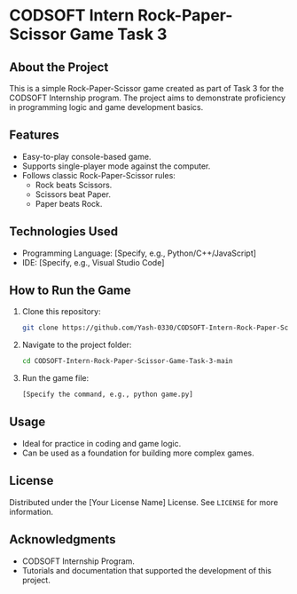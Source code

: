 # CODSOFT Intern Rock-Paper-Scissor Game Task 3

## **About the Project**
This is a simple Rock-Paper-Scissor game created as part of Task 3 for the CODSOFT Internship program. The project aims to demonstrate proficiency in programming logic and game development basics.

## **Features**
- Easy-to-play console-based game.
- Supports single-player mode against the computer.
- Follows classic Rock-Paper-Scissor rules:
  - Rock beats Scissors.
  - Scissors beat Paper.
  - Paper beats Rock.

## **Technologies Used**
- Programming Language: [Specify, e.g., Python/C++/JavaScript]
- IDE: [Specify, e.g., Visual Studio Code]

## **How to Run the Game**
1. Clone this repository:
   ```bash
   git clone https://github.com/Yash-0330/CODSOFT-Intern-Rock-Paper-Scissor-Game-Task-3-main.git
   ```
2. Navigate to the project folder:
   ```bash
   cd CODSOFT-Intern-Rock-Paper-Scissor-Game-Task-3-main
   ```
3. Run the game file:
   ```bash
   [Specify the command, e.g., python game.py]
   ```

## **Usage**
- Ideal for practice in coding and game logic.
- Can be used as a foundation for building more complex games.

## **License**
Distributed under the [Your License Name] License. See `LICENSE` for more information.

## **Acknowledgments**
- CODSOFT Internship Program.
- Tutorials and documentation that supported the development of this project.

